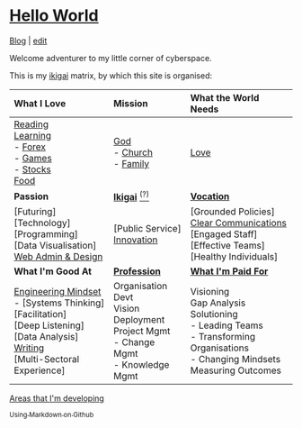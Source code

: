 # [Hello World](https://alwinwoo.github.io/)
[Blog](https://alwinwoo.github.io/blog) | [edit](https://github.com/alwinwoo/alwinwoo.github.io/edit/master/index.md)

Welcome adventurer to my little corner of cyberspace.

This is my [ikigai][] matrix, by which this site is organised:

What I Love             | Mission                                 | What the World Needs
:---                    | :---                                    | :---
[Reading][]<br>[Learning][]<br>- [Forex][]<br>- [Games][]<br>- [Stocks][]<br>[Food][]<br> | [God][]<br>- [Church][]<br>- [Family][]<br> | [Love][]<br>
**Passion** | **[Ikigai][]** [<sup>(?)</sup>][ikigai] | **[Vocation][linked]**
[Futuring]<br>[Technology]<br>[Programming]<br>[Data Visualisation]<br>[Web Admin & Design][web] | [Public Service]<br>[Innovation][] | [Grounded Policies]<br>[Clear Communications][comms]<br>[Engaged Staff]<br>[Effective Teams]<br>[Healthy Individuals]
**What I'm Good At** | **[Profession][linked]** | **[What I'm Paid For][linked]**
[Engineering Mindset][eng]<br>- [Systems Thinking]<br>[Facilitation]<br>[Deep Listening]<br>[Data Analysis]<br>[Writing][]<br>[Multi-Sectoral Experience]<br> | Organisation Devt<br>Vision Deployment<br>Project Mgmt<br>- Change Mgmt<br>- Knowledge Mgmt | Visioning<br>Gap Analysis<br>Solutioning<br>- Leading Teams<br>- Transforming Organisations<br>- Changing Mindsets<br>Measuring Outcomes<br>

[Areas that I'm developing][learning]

[<sub>Using Markdown on Github</sub>][GH]

[church]:     https://alwinwoo.github.io/pages/church.html        "Church"
[comms]:      https://alwinwoo.github.io/pages/comms.html         "Clear Communications"
[eng]:        https://alwinwoo.github.io/pages/engineering.html   "Engineering Mindset"
[family]:     https://alwinwoo.github.io/pages/family.html        "Family"
[food]:       https://alwinwoo.github.io/pages/food.html          "Food"
[forex]:      https://alwinwoo.github.io/pages/forex.html         "Forex"
[games]:      https://alwinwoo.github.io/pages/games.html         "Games"
[GH]:         https://alwinwoo.github.io/pages/github.html        "GitHub and Markdown"
[god]:        https://alwinwoo.github.io/pages/god.html           "God"
[ikigai]:     https://alwinwoo.github.io/pages/ikigai.html        "Ikigai"
[innovation]: https://alwinwoo.github.io/pages/innovation.html    "Innovation"
[learning]:   https://alwinwoo.github.io/pages/learning.html      "Learning"
[love]:       https://alwinwoo.github.io/pages/love.html          "Love"
[reading]:    https://alwinwoo.github.io/pages/reading.html       "Reading"
[stocks]:     https://alwinwoo.github.io/stocks.html              "Stocks"
[web]:        https://alwinwoo.github.io/pages/web.html           "Web Administration and Design"
[writing]:    https://alwinwoo.github.io/pages/writing.html       "Writing"

[linked]:   https://sg.linkedin.com/in/alwinwoo                     "My LinkedIn Account"
